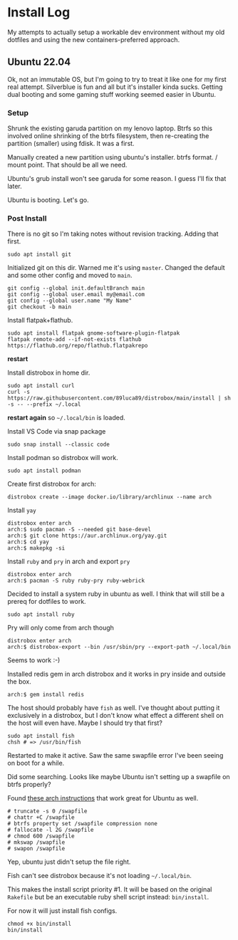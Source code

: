 # Install Log

My attempts to actually setup a workable dev environment without my old dotfiles and using the new containers-preferred approach.

## Ubuntu 22.04

Ok, not an immutable OS, but I'm going to try to treat it like one for my first real attempt. Silverblue is fun and all but it's installer kinda sucks. Getting dual booting and some gaming stuff working seemed easier in Ubuntu.

### Setup

Shrunk the existing garuda partition on my lenovo laptop. Btrfs so this involved online shrinking of the btrfs filesystem, then re-creating the partition (smaller) using fdisk. It was a first.

Manually created a new partition using ubuntu's installer. btrfs format. / mount point. That should be all we need.

Ubuntu's grub install won't see garuda for some reason. I guess I'll fix that later.

Ubuntu is booting. Let's go.

### Post Install

There is no git so I'm taking notes without revision tracking. Adding that first.

```
sudo apt install git
```

Initialized git on this dir. Warned me it's using `master`. Changed the default and some other config and moved to `main`.

```
git config --global init.defaultBranch main
git config --global user.email my@email.com
git config --global user.name "My Name"
git checkout -b main
```

Install flatpak+flathub.

```
sudo apt install flatpak gnome-software-plugin-flatpak
flatpak remote-add --if-not-exists flathub https://flathub.org/repo/flathub.flatpakrepo
```

**restart**

Install distrobox in home dir.

```
sudo apt install curl
curl -s https://raw.githubusercontent.com/89luca89/distrobox/main/install | sh -s -- --prefix ~/.local
```

**restart again** so `~/.local/bin` is loaded.

Install VS Code via snap package

```
sudo snap install --classic code
```

Install podman so distrobox will work.

```
sudo apt install podman
```

Create first distrobox for arch:

```
distrobox create --image docker.io/library/archlinux --name arch
```

Install `yay`

```
distrobox enter arch
arch:$ sudo pacman -S --needed git base-devel
arch:$ git clone https://aur.archlinux.org/yay.git
arch:$ cd yay
arch:$ makepkg -si
```

Install `ruby` and `pry` in arch and export `pry`

```
distrobox enter arch
arch:$ pacman -S ruby ruby-pry ruby-webrick
```

Decided to install a system ruby in ubuntu as well. I think that will still be a prereq for dotfiles to work.

```
sudo apt install ruby
```

Pry will only come from arch though

```
distrobox enter arch
arch:$ distrobox-export --bin /usr/sbin/pry --export-path ~/.local/bin
```

Seems to work :-)

Installed redis gem in arch distrobox and it works in pry inside and outside the box.

```
arch:$ gem install redis
```

The host should probably have `fish` as well. I've thought about putting it exclusively in a distrobox, but I don't know what effect a different shell on the host will even have. Maybe I should try that first?

```
sudo apt install fish
chsh # => /usr/bin/fish
```

Restarted to make it active. Saw the same swapfile error I've been seeing on boot for a while.

Did some searching. Looks like maybe Ubuntu isn't setting up a swapfile on btrfs properly?

Found [these arch instructions](https://superuser.com/a/1531207) that work great for Ubuntu as well.

```
# truncate -s 0 /swapfile
# chattr +C /swapfile
# btrfs property set /swapfile compression none
# fallocate -l 2G /swapfile
# chmod 600 /swapfile
# mkswap /swapfile
# swapon /swapfile
```

Yep, ubuntu just didn't setup the file right.

Fish can't see distrobox because it's not loading `~/.local/bin`.

This makes the install script priority #1. It will be based on the original `Rakefile` but be an executable ruby shell script instead: `bin/install`.

For now it will just install fish configs.

```
chmod +x bin/install
bin/install
```
